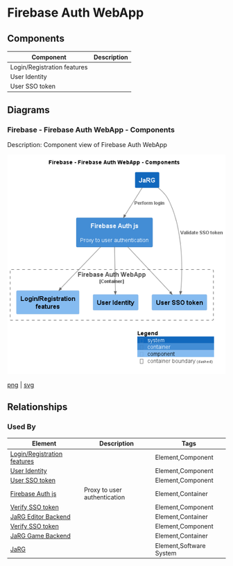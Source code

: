 # Firebase Auth WebApp

## Components

| Component | Description |
| --- | --- |
| Login/Registration features |  |
| User Identity |  |
| User SSO token |  |

## Diagrams

### Firebase - Firebase Auth WebApp - Components

Description: Component view of Firebase Auth WebApp

![component Firebase Firebase Auth WebApp](../../../images/component%20Firebase%20Firebase%20Auth%20WebApp.png)

[png](../../../images/component%20Firebase%20Firebase%20Auth%20WebApp.png) | [svg](../../../images/component%20Firebase%20Firebase%20Auth%20WebApp.svg)


## Relationships

### Used By

| Element | Description | Tags |
| --- | --- | --- |
| [Login/Registration features](../../../software-systems/Firebase/Firebase%20Auth%20js/README.md) |  | Element,Component |
| [User Identity](../../../software-systems/Firebase/Firebase%20Auth%20js/README.md) |  | Element,Component |
| [User SSO token](../../../software-systems/Firebase/Firebase%20Auth%20js/README.md) |  | Element,Component |
| [Firebase Auth js](../../../software-systems/Firebase/Firebase%20Auth%20js/README.md) | Proxy to user authentication | Element,Container |
| [Verify SSO token](../../../software-systems/JaRG/JaRG%20Editor%20Backend/README.md) |  | Element,Component |
| [JaRG Editor Backend](../../../software-systems/JaRG/JaRG%20Editor%20Backend/README.md) |  | Element,Container |
| [Verify SSO token](../../../software-systems/JaRG/JaRG%20Game%20Backend/README.md) |  | Element,Component |
| [JaRG Game Backend](../../../software-systems/JaRG/JaRG%20Game%20Backend/README.md) |  | Element,Container |
| [JaRG](../../../software-systems/JaRG/README.md) |  | Element,Software System |

